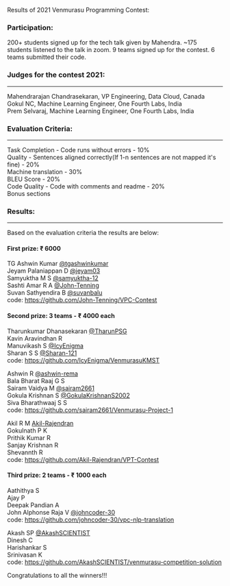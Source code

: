 
Results of 2021 Venmurasu Programming Contest:

### Participation: ###

200+ students signed up for the tech talk given by Mahendra. ~175 students listened to the talk in zoom. 
9 teams signed up for the contest. 6 teams submitted their code.


### Judges for the contest 2021: ###
----------------------------
Mahendrarajan Chandrasekaran, VP Engineering, Data Cloud, Canada<br/>
Gokul NC, Machine Learning Engineer, One Fourth Labs, India<br/>
Prem Selvaraj, Machine Learning Engineer, One Fourth Labs, India<br/>

### Evaluation Criteria: ###
----------------------------
Task Completion - Code runs without errors - 10%<br/>
Quality - Sentences aligned correctly(If 1-n sentences are not mapped it's fine) - 20%<br/>
Machine translation - 30%<br/>
BLEU Score - 20%<br/>
Code Quality - Code with comments and readme - 20%<br/>
Bonus sections<br/>

### Results: ###
---------------

Based on the evaluation criteria the results are below:

#### First prize:  ₹ 6000 ####

TG Ashwin Kumar [@tgashwinkumar](https://github.com/tgashwinkumar)</br>
Jeyam Palaniappan D [@jeyam03](https://github.com/jeyam03)</br>
Samyuktha M S [@samyuktha-12](https://github.com/samyuktha-12)</br>
Sashti Amar R A [@John-Tenning](https://github.com/John-Tenning)</br>
Suvan Sathyendira B [@suvanbalu](https://github.com/suvanbalu)</br>
code: https://github.com/John-Tenning/VPC-Contest<br/>


#### Second prize: 3 teams - ₹ 4000 each #### 

Tharunkumar Dhanasekaran [@TharunPSG](https://github.com/TharunPSG)<br/>
Kavin Aravindhan R <br/>
Manuvikash S [@IcyEnigma](https://github.com/IcyEnigma)<br/>
Sharan S S [@Sharan-121](https://github.com/Sharan-121) <br/>
code: https://github.com/IcyEnigma/VenmurasuKMST<br/>


Ashwin R [@ashwin-rema](https://github.com/ashwin-rema)<br/>
Bala Bharat Raaj G S <br/>
Sairam Vaidya M [@sairam2661](https://github.com/sairam2661)<br/>
Gokula Krishnan S [@GokulaKrishnanS2002](https://github.com/GokulaKrishnanS2002)<br/>
Siva Bharathwaaj S S<br/>
code: https://github.com/sairam2661/Venmurasu-Project-1<br/>


Akil R M [Akil-Rajendran](https://github.com/Akil-Rajendran) <br/>
Gokulnath P K<br/>
Prithik Kumar R<br/>
Sanjay Krishnan R<br/>
Shevannth R<br/>
code: https://github.com/Akil-Rajendran/VPT-Contest<br/> 


#### Third prize: 2 teams - ₹ 1000 each ####

Aathithya S<br/>
Ajay P<br/>
Deepak Pandian  A<br/>
John Alphonse Raja  V [@johncoder-30](https://github.com/johncoder-30) <br/>
code: https://github.com/johncoder-30/vpc-nlp-translation <br/>

Akash SP [@AkashSCIENTIST](https://github.com/AkashSCIENTIST/) <br/>
Dinesh C<br/>
Harishankar S<br/>
Srinivasan K<br/>
code: https://github.com/AkashSCIENTIST/venmurasu-competition-solution<br/>


Congratulations to all the winners!!!
